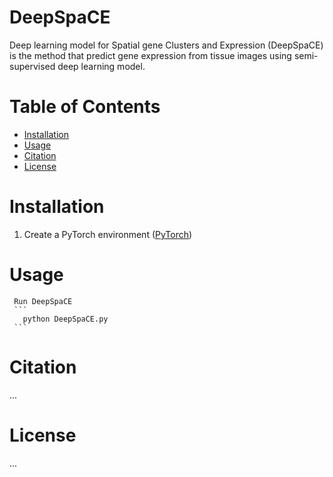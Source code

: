 # DeepSpaCE

Deep learning model for Spatial gene Clusters and Expression (DeepSpaCE) is the method that predict gene expression from tissue images using semi-supervised deep learning model.


# Table of Contents
- [Installation](#installation)
- [Usage](#usage)
- [Citation](#citation)
- [License](#license)

# Installation
1. Create a PyTorch environment ([PyTorch](https://pytorch.org/)) 


# Usage

     Run DeepSpaCE
     ```
       python DeepSpaCE.py
     ```




# Citation
...

# License
...
